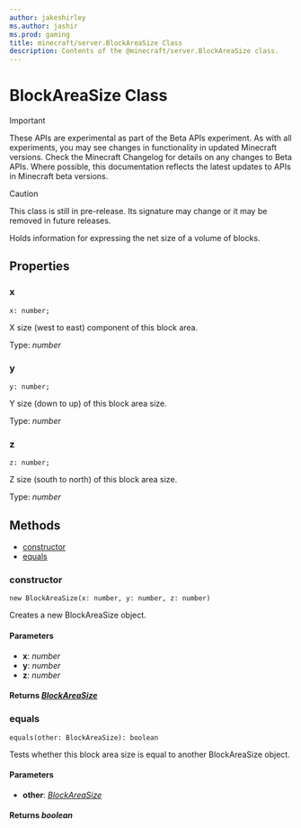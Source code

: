 ```yaml
---
author: jakeshirley
ms.author: jashir
ms.prod: gaming
title: minecraft/server.BlockAreaSize Class
description: Contents of the @minecraft/server.BlockAreaSize class.
---
```

# BlockAreaSize Class
>[!IMPORTANT]
>These APIs are experimental as part of the Beta APIs experiment. As with all experiments, you may see changes in functionality in updated Minecraft versions. Check the Minecraft Changelog for details on any changes to Beta APIs. Where possible, this documentation reflects the latest updates to APIs in Minecraft beta versions.

> [!CAUTION]
> This class is still in pre-release.  Its signature may change or it may be removed in future releases.

Holds information for expressing the net size of a volume of blocks.

## Properties

### **x**
`x: number;`

X size (west to east) component of this block area.

Type: *number*

### **y**
`y: number;`

Y size (down to up) of this block area size.

Type: *number*

### **z**
`z: number;`

Z size (south to north) of this block area size.

Type: *number*

## Methods
- [constructor](#constructor)
- [equals](#equals)

### **constructor**
`
new BlockAreaSize(x: number, y: number, z: number)
`

Creates a new BlockAreaSize object.

#### **Parameters**
- **x**: *number*
- **y**: *number*
- **z**: *number*

#### **Returns** [*BlockAreaSize*](BlockAreaSize.md)

### **equals**
`
equals(other: BlockAreaSize): boolean
`

Tests whether this block area size is equal to another BlockAreaSize object.

#### **Parameters**
- **other**: [*BlockAreaSize*](BlockAreaSize.md)

#### **Returns** *boolean*


